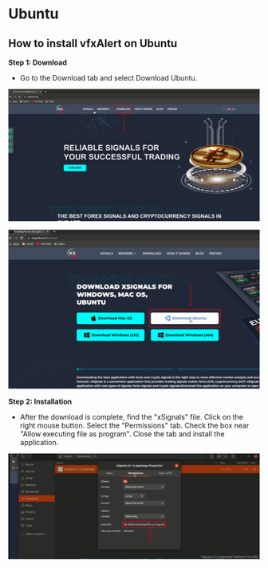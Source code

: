 # Ubuntu

## How to install vfxAlert on Ubuntu

﻿**Step 1: Download**

* ﻿Go to the Download tab and select Download Ubuntu.

![](<../.gitbook/assets/image (4).png>)

![](<../.gitbook/assets/image (15).png>)

**Step 2: Installation**

* After the download is complete, find the "xSignals" file. Click on the right mouse button. Select the "Permissions" tab. Check the box near "Allow executing file as program". Close the tab and install the application.

&#x20;

![](<../.gitbook/assets/image (8).png>)
